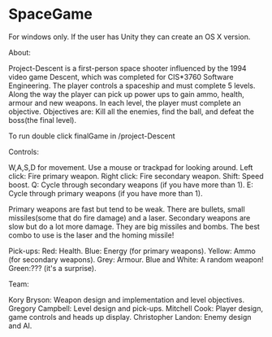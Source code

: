 # SpaceGame
For windows only. If the user has Unity they can create an OS X version.

About:

Project-Descent is a first-person space shooter influenced by the 1994 video game Descent, which was completed for
CIS*3760 Software Engineering. The player controls a spaceship and must complete 5 levels. Along the way the player
can pick up power ups to gain ammo, health, armour and new weapons.
In each level, the player must complete an objective. Objectives are: 
Kill all the enemies, find the ball, and defeat the boss(the final level).

To run double click finalGame in /project-Descent

Controls:

W,A,S,D for movement. Use a mouse or trackpad for looking around.
Left click: Fire primary weapon.
Right click: Fire secondary weapon.
Shift: Speed boost.
Q: Cycle through secondary weapons (if you have more than 1).
E: Cycle through primary weapons (if you have more than 1).

Primary weapons are fast but tend to be weak. There are bullets, small missiles(some that do fire damage) and a laser.
Secondary weapons are slow but do a lot more damage. They are big missiles and bombs.
The best combo to use is the laser and the homing missile!

Pick-ups:
Red: Health.
Blue: Energy (for primary weapons).
Yellow: Ammo (for secondary weapons).
Grey: Armour.
Blue and White: A random weapon!
Green:??? (it's a surprise).

Team:

Kory Bryson: Weapon design and implementation and level objectives.
Gregory Campbell: Level design and pick-ups.
Mitchell Cook: Player design, game controls and heads up display.
Christopher Landon: Enemy design and AI.
